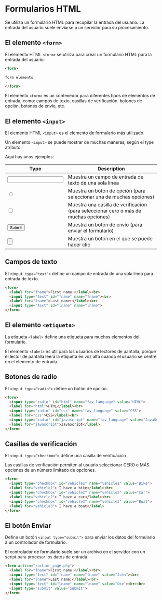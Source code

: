 # Formularios HTML

Se utiliza un formulario HTML para recopilar la entrada del usuario. La entrada del usuario suele enviarse a un servidor para su procesamiento.

## El elemento `<form>`
El elemento HTML `<form>` se utiliza para crear un formulario HTML para la entrada del usuario:
```html
<form>
.
form elements
.
</form>
```
El elemento `<form>` es un contenedor para diferentes tipos de elementos de entrada, como: campos de texto, casillas de verificación, botones de opción, botones de envío, etc.

## El elemento `<input>`
El elemento HTML `<input>` es el elemento de formulario más utilizado.

Un elemento `<input>` se puede mostrar de muchas maneras, según el type atributo.

Aquí hay unos ejemplos:

| Type	              |Description                                                                            |
| ------------------- | ------------------------------------------------------------------------------------- |
| <input type="text">	| Muestra un campo de entrada de texto de una sola línea| 
| <input type="radio">| 	Muestra un botón de opción (para seleccionar una de muchas opciones)| 
| <input type="checkbox">| 	Muestra una casilla de verificación (para seleccionar cero o más de muchas opciones)| 
| <input type="submit">	| Muestra un botón de envío (para enviar el formulario)| 
| <input type="button">	| Muestra un botón en el que se puede hacer clic| 

## Campos de texto
El `<input type="text">` define un campo de entrada de una sola línea para entrada de texto.
```html
<form>
  <label for="fname">First name:</label><br>
  <input type="text" id="fname" name="fname"><br>
  <label for="lname">Last name:</label><br>
  <input type="text" id="lname" name="lname">
</form>
```
## El elemento `<etiqueta>`

La etiqueta `<label>` define una etiqueta para muchos elementos del formulario.

El elemento `<label>` es útil para los usuarios de lectores de pantalla, porque el lector de pantalla leerá la etiqueta en voz alta cuando el usuario se centre en el elemento de entrada.

## Botones de radio
El `<input type="radio">` define un botón de opción.
```html
<form>
  <input type="radio" id="html" name="fav_language" value="HTML">
  <label for="html">HTML</label><br>
  <input type="radio" id="css" name="fav_language" value="CSS">
  <label for="css">CSS</label><br>
  <input type="radio" id="javascript" name="fav_language" value="JavaScript">
  <label for="javascript">JavaScript</label>
</form>
```
## Casillas de verificación
El `<input type="checkbox">` define una casilla de verificación .

Las casillas de verificación permiten al usuario seleccionar CERO o MÁS opciones de un número limitado de opciones.
```html
<form>
  <input type="checkbox" id="vehicle1" name="vehicle1" value="Bike">
  <label for="vehicle1"> I have a bike</label><br>
  <input type="checkbox" id="vehicle2" name="vehicle2" value="Car">
  <label for="vehicle2"> I have a car</label><br>
  <input type="checkbox" id="vehicle3" name="vehicle3" value="Boat">
  <label for="vehicle3"> I have a boat</label>
</form>
```
## El botón Enviar
Define un botón `<input type="submit">` para enviar los datos del formulario a un controlador de formulario.

El controlador de formulario suele ser un archivo en el servidor con un script para procesar los datos de entrada.
```html
<form action="/action_page.php">
  <label for="fname">First name:</label><br>
  <input type="text" id="fname" name="fname" value="John"><br>
  <label for="lname">Last name:</label><br>
  <input type="text" id="lname" name="lname" value="Doe"><br><br>
  <input type="submit" value="Submit">
</form>
```


